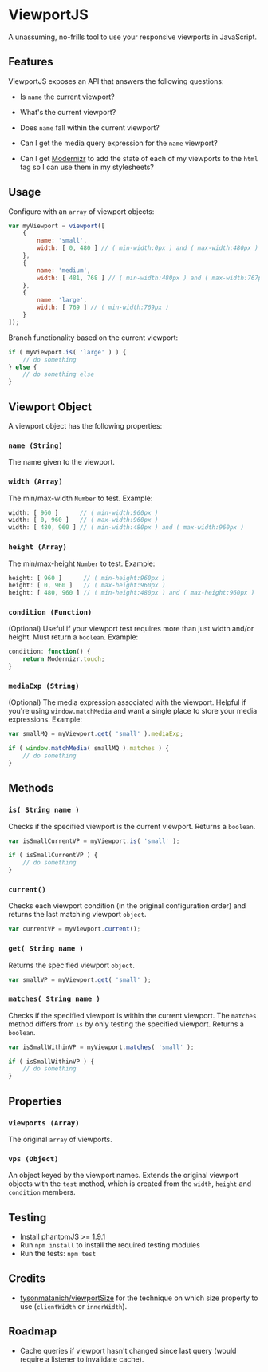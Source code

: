 # ViewportJS #

A unassuming, no-frills tool to use your responsive viewports in JavaScript.



## Features ##

ViewportJS exposes an API that answers the following questions:

- Is `name` the current viewport?

- What's the current viewport?

- Does `name` fall within the current viewport?

- Can I get the media query expression for the `name` viewport?

- Can I get [Modernizr](http://modernizr.com/) to add the state of each of my viewports to the `html` tag so I can use them in my stylesheets?



## Usage ##

Configure with an `array` of viewport objects:

```js
var myViewport = viewport([
    {
        name: 'small',
        width: [ 0, 480 ] // ( min-width:0px ) and ( max-width:480px )
    },
    {
        name: 'medium',
        width: [ 481, 768 ] // ( min-width:480px ) and ( max-width:767px )
    },
    {
        name: 'large',
        width: [ 769 ] // ( min-width:769px )
    }
]);
```

Branch functionality based on the current viewport:

```js
if ( myViewport.is( 'large' ) ) {
    // do something
} else {
    // do something else
}
```



## Viewport Object ##

A viewport object has the following properties:

### `name (String)` ###

The name given to the viewport.
    

### `width (Array)` ###

The min/max-width `Number` to test. Example:

```js  
width: [ 960 ]      // ( min-width:960px )
width: [ 0, 960 ]   // ( max-width:960px )
width: [ 480, 960 ] // ( min-width:480px ) and ( max-width:960px )
```

### `height (Array)` ###

The min/max-height `Number` to test. Example:

```js
height: [ 960 ]      // ( min-height:960px )
height: [ 0, 960 ]   // ( max-height:960px )
height: [ 480, 960 ] // ( min-height:480px ) and ( max-height:960px )
```

### `condition (Function)` ###

(Optional) Useful if your viewport test requires more than just width and/or height. Must return a `boolean`. Example:

```js
condition: function() {
    return Modernizr.touch;
}
```

### `mediaExp (String)` ###

(Optional) The media expression associated with the viewport. Helpful if you're using `window.matchMedia` and want a single place to store your media expressions. Example:

```js
var smallMQ = myViewport.get( 'small' ).mediaExp;

if ( window.matchMedia( smallMQ ).matches ) {
    // do something
}
```


## Methods ##

### `is( String name )` ###

Checks if the specified viewport is the current viewport. Returns a `boolean`.

```js
var isSmallCurrentVP = myViewport.is( 'small' );

if ( isSmallCurrentVP ) {
    // do something
}
```

### `current()` ###

Checks each viewport condition (in the original configuration order) and returns the last matching viewport `object`.

```js
var currentVP = myViewport.current();
```


### `get( String name )` ###

Returns the specified viewport `object`.

```js
var smallVP = myViewport.get( 'small' );
```

### `matches( String name )` ###

Checks if the specified viewport is within the current viewport. The `matches` method differs from `is` by only testing the specified viewport. Returns a `boolean`.

```js
var isSmallWithinVP = myViewport.matches( 'small' );

if ( isSmallWithinVP ) {
    // do something
}
```



## Properties ##


### `viewports (Array)` ###

The original `array` of viewports.


### `vps (Object)` ###

An object keyed by the viewport names. Extends the original viewport objects with the `test` method, which is created from the `width`, `height` and `condition` members.



## Testing ##

- Install phantomJS >= 1.9.1
- Run `npm install` to install the required testing modules
- Run the tests: `npm test`



## Credits ##

- [tysonmatanich/viewportSize](https://github.com/tysonmatanich/viewportSize) for the technique on which size property to use (`clientWidth` or `innerWidth`).



## Roadmap ##

- Cache queries if viewport hasn't changed since last query (would require a listener to invalidate cache).
